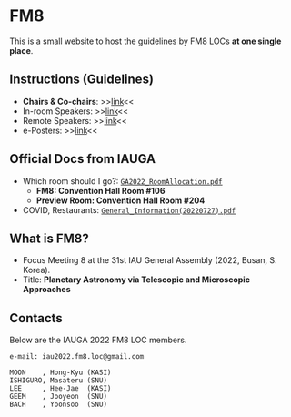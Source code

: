 # FM8
This is a small website to host the guidelines by FM8 LOCs **at one single place**. 


## Instructions (Guidelines)
* **Chairs & Co-chairs**: >>[link](instructions_to_chairs.md)<<
* In-room Speakers: >>[link](instructions_to_inroom.md)<<
* Remote Speakers: >>[link](instructions_to_remote.md)<<
* e-Posters: >>[link](instructions_to_eposter.md)<<


## Official Docs from IAUGA
* Which room should I go?: [``GA2022_RoomAllocation.pdf``](https://iauga2022netw-bbw9180.slack.com/files/U03PZU5HVML/F03RNCNC87J/ga2022_roomallocation.pdf)
    - **FM8: Convention Hall Room #106** 
    - **Preview Room: Convention Hall Room #204**
* COVID, Restaurants: [``General_Information(20220727).pdf``](https://iauga2022netw-bbw9180.slack.com/files/U03PZU5HVML/F03RJ608ZLH/general_information_20220727_.pdf)

## What is FM8?
* Focus Meeting 8 at the 31st IAU General Assembly (2022, Busan, S. Korea).
* Title: **Planetary Astronomy via Telescopic and Microscopic Approaches**


## Contacts
Below are the IAUGA 2022 FM8 LOC members. 

    e-mail: iau2022.fm8.loc@gmail.com
    
    MOON    , Hong-Kyu (KASI)
    ISHIGURO, Masateru (SNU) 
    LEE     , Hee-Jae  (KASI)
    GEEM    , Jooyeon  (SNU) 
    BACH    , Yoonsoo  (SNU) 

